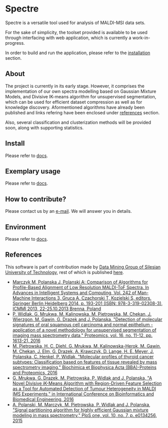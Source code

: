 # Spectre

Spectre is a versatile tool used for analysis of MALDI-MSI data sets.

For the sake of simplicity, the toolset provided is available to be used
through interfacing with web application, which is currently a work-in-progress.

In order to build and run the application, please refer to the
[installation](#install) section.

## About

The project is currently in its early stage. However, it comprises the
implementation of our own spectra modelling based on Gaussian Mixture Models,
and Divisive IK-means algorithm for unsupervised segmentation, which can be
used for efficient dataset compression as well as for knowledge discovery.
Aformentioned algorithms have already been published and links refering
have been enclosed under [references](#references) section.

Also, several classification and clusterization methods will be provided soon,
along with supporting statistics.

## Install

Please refer to [docs](docs/Spectre.DivikWpfClient.pdf).

## Exemplary usage

Please refer to [docs](docs/Spectre.DivikWpfClient.pdf).

## How to contribute?

Please contact us by an [e-mail](mailto:Grzegorz.Mrukwa@polsl.pl). We will
answer you in details.

## Environment

Please refer to [docs](docs/Spectre.DivikWpfClient.pdf).

## References

This software is part of contribution made by [Data Mining Group of Silesian University of Technology](http://www.zaed.polsl.pl/), rest of which is published [here](https://github.com/ZAEDPolSl).

+ [Marczyk M, Polanska J, Polanski A: Comparison of Algorithms for Profile-Based
Alignment of Low Resolution MALDI-ToF Spectra. In Advances in Intelligent
Systems and Computing, Vol. 242 of Man-Machine Interactions 3, Gruca A,
Czachorski T, Kozielski S, editors. Springer Berlin Heidelberg 2014, p. 193-201
(ISBN: 978-3-319-02308-3), ICMMI 2013, 22-25.10.2013 Brenna, Poland](http://link.springer.com/chapter/10.1007/978-3-319-02309-0_20)
+ [P. Widlak, G. Mrukwa, M. Kalinowska, M. Pietrowska, M. Chekan, J. Wierzgon, M.
Gawin, G. Drazek and J. Polanska, "Detection of molecular signatures of oral
squamous cell carcinoma and normal epithelium - application of a novel
methodology for unsupervised segmentation of imaging mass spectrometry data,"
Proteomics, vol. 16, no. 11-12, pp. 1613-21,
2016](http://onlinelibrary.wiley.com/doi/10.1002/pmic.201500458/pdf)
+ [M. Pietrowska, H. C. Diehl, G. Mrukwa, M. Kalinowska-Herok, M. Gawin, M.
Chekan, J. Elm, G. Drazek, A. Krawczyk, D. Lange, H. E. Meyer, J. Polanska, C.
Henkel, P. Widlak, "Molecular profiles of thyroid cancer subtypes:
Classification based on features of tissue revealed by mass spectrometry
imaging," Biochimica et Biophysica Acta (BBA)-Proteins and Proteomics, 2016](http://www.sciencedirect.com/science/article/pii/S1570963916302175)
+ [G. Mrukwa, G. Drazek, M. Pietrowska, P. Widlak and J. Polanska, "A Novel
Divisive iK-Means Algorithm with Region-Driven Feature Selection as a Tool for
Automated Detection of Tumour Heterogeneity in MALDI IMS Experiments," in
International Conference on Bioinformatics and Biomedical Engineering, 2016](http://link.springer.com/chapter/10.1007/978-3-319-31744-1_11)
+ [A. Polanski, M. Marczyk, M. Pietrowska, P. Widlak and J. Polanska, "Signal
partitioning algorithm for highly efficient Gaussian mixture modeling in mass
spectrometry," PloS one, vol. 10, no. 7, p. e0134256, 2015](http://journals.plos.org/plosone/article?id=10.1371/journal.pone.0134256)
